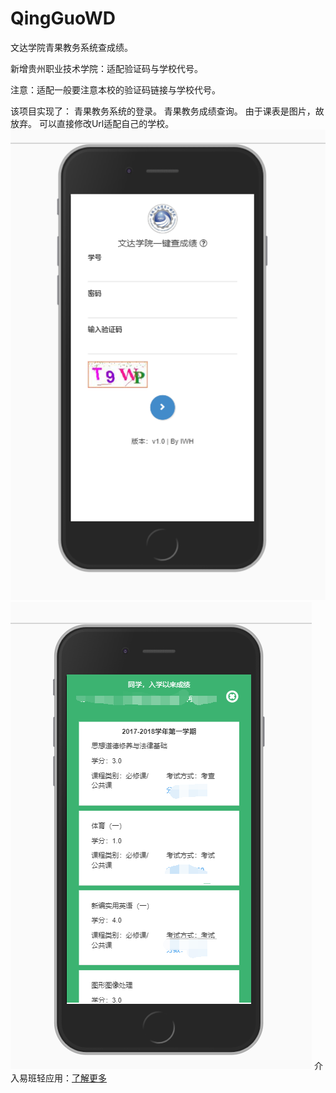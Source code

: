 # QingGuoWD
文达学院青果教务系统查成绩。

新增贵州职业技术学院：适配验证码与学校代号。

注意：适配一般要注意本校的验证码链接与学校代号。

该项目实现了：
青果教务系统的登录。
青果教务成绩查询。
由于课表是图片，故放弃。
可以直接修改Url适配自己的学校。
![Image text](./examples_img/login.png)
![Image text](./examples_img/scores.png)
介入易班轻应用：[了解更多](https://github.com/iwh718/YBAPI)
